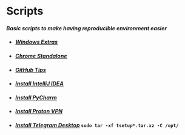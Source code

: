 # Scripts

#### _Basic scripts to make having reproducible environment easier_

- #### _[Windows Extras](./Extra/windows-extras.md)_

- #### _[Chrome Standalone](https://www.google.com/intl/en/chrome/browser/desktop/index.html?standalone=1)_

- #### _[GitHub Tips](./Github/prepare-commit-msg.md)_

- #### _[Install IntelliJ IDEA](https://www.jetbrains.com/help/idea/installation-guide.html#standalone)_
 
- #### _[Install PyCharm](https://www.jetbrains.com/help/pycharm/installation-guide.html#standalone)_

- #### _[Install Proton VPN](https://protonvpn.com/support/official-linux-vpn-mint/)_

- #### _[Install Telegram Desktop](https://desktop.telegram.org/)_ `sudo tar -xf tsetup*.tar.xz -C /opt/`
